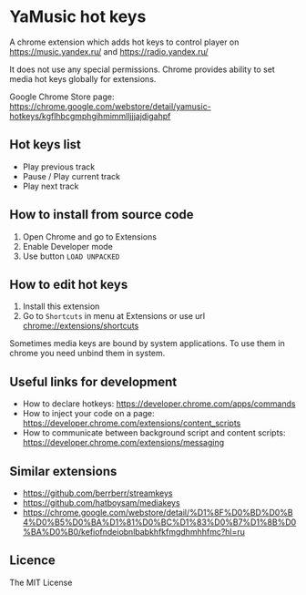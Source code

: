 # YaMusic hot keys

A chrome extension which adds hot keys to control player 
on https://music.yandex.ru/ and https://radio.yandex.ru/

It does not use any special permissions.
Chrome provides ability to set media hot keys globally for extensions.

Google Chrome Store page:
https://chrome.google.com/webstore/detail/yamusic-hotkeys/kgflhbcgmphgihmimmlljjjajdigahpf

## Hot keys list

* Play previous track
* Pause / Play current track
* Play next track

## How to install from source code

1. Open Chrome and go to Extensions
2. Enable Developer mode
3. Use button `LOAD UNPACKED`

## How to edit hot keys

1. Install this extension
2. Go to `Shortcuts` in menu at Extensions or use url [chrome://extensions/shortcuts](chrome://extensions/shortcuts)

Sometimes media keys are bound by system applications. To use them in chrome you need unbind them in system.

## Useful links for development

* How to declare hotkeys: https://developer.chrome.com/apps/commands 
* How to inject your code on a page: https://developer.chrome.com/extensions/content_scripts
* How to communicate between background script and content scripts: https://developer.chrome.com/extensions/messaging

## Similar extensions

* https://github.com/berrberr/streamkeys
* https://github.com/hatboysam/mediakeys
* https://chrome.google.com/webstore/detail/%D1%8F%D0%BD%D0%B4%D0%B5%D0%BA%D1%81%D0%BC%D1%83%D0%B7%D1%8B%D0%BA%D0%B0/kefiofndeiobnlbabkhfkfmgdhmhhfmc?hl=ru

## Licence

The MIT License
